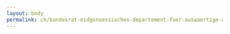 ```yaml
---
layout: body
permalink: ch/bundesrat-eidgenoessisches-departement-fuer-auswaertige-angelegenheiten-generalsekretariat-eda-historischer-dienst-eda/
---
```



